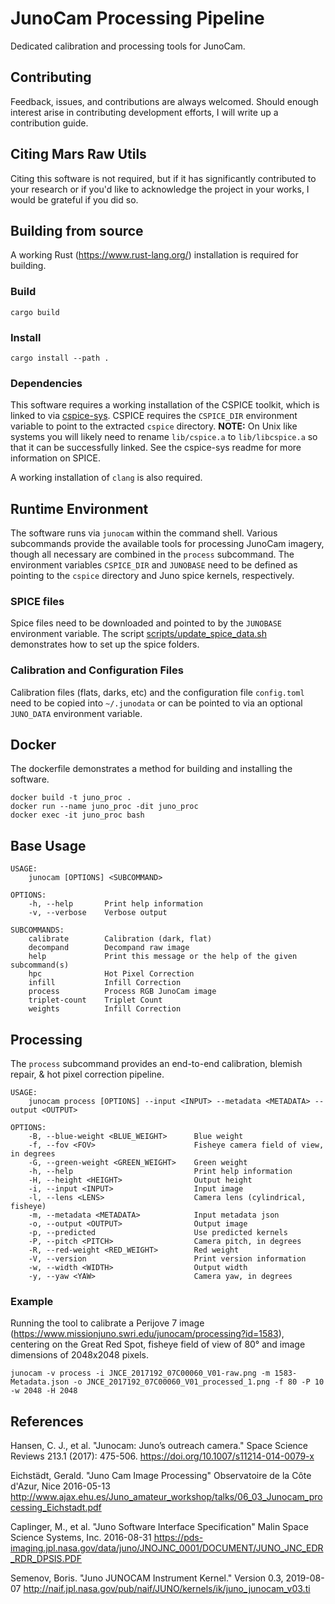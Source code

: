 
# JunoCam Processing Pipeline
Dedicated calibration and processing tools for JunoCam.

## Contributing
Feedback, issues, and contributions are always welcomed. Should enough interest arise in contributing development efforts, I will write up a contribution guide. 

## Citing Mars Raw Utils
Citing this software is not required, but if it has significantly contributed to your research or if you'd like to acknowledge the project in your works, I would be grateful if you did so.  

## Building from source
A working Rust (https://www.rust-lang.org/) installation is required for building.

### Build
`cargo build`

### Install
`cargo install --path .`

### Dependencies
This software requires a working installation of the CSPICE toolkit, which is linked to via [cspice-sys](https://github.com/jacob-pro/cspice-rs/tree/master/cspice-sys). CSPICE requires the `CSPICE_DIR` environment variable to point to the extracted `cspice` directory. **NOTE:**  On Unix like systems you will likely need to rename `lib/cspice.a` to `lib/libcspice.a` so that it can be successfully linked. See the cspice-sys readme for more information on SPICE. 

A working installation of `clang` is also required.

## Runtime Environment
The software runs via `junocam` within the command shell. Various subcommands provide the available tools for processing JunoCam imagery, though all necessary are combined in the `process` subcommand. The environment variables `CSPICE_DIR` and `JUNOBASE` need to be defined as pointing to the `cspice` directory and Juno spice kernels, respectively. 

### SPICE files
Spice files need to be downloaded and pointed to by the `JUNOBASE` environment variable. The script [scripts/update_spice_data.sh](https://github.com/kmgill/junocam_processing/blob/master/scripts/update_spice_data.sh) demonstrates how to set up the spice folders.  

### Calibration and Configuration Files
Calibration files (flats, darks, etc) and the configuration file `config.toml` need to be copied into `~/.junodata` or can be pointed to via an optional `JUNO_DATA` environment variable.

## Docker
The dockerfile demonstrates a method for building and installing the software.

```
docker build -t juno_proc .
docker run --name juno_proc -dit juno_proc
docker exec -it juno_proc bash
```

## Base Usage
```
USAGE:
    junocam [OPTIONS] <SUBCOMMAND>

OPTIONS:
    -h, --help       Print help information
    -v, --verbose    Verbose output

SUBCOMMANDS:
    calibrate        Calibration (dark, flat)
    decompand        Decompand raw image
    help             Print this message or the help of the given subcommand(s)
    hpc              Hot Pixel Correction
    infill           Infill Correction
    process          Process RGB JunoCam image
    triplet-count    Triplet Count
    weights          Infill Correction
```

## Processing
The `process` subcommand provides an end-to-end calibration, blemish repair, & hot pixel correction pipeline.

```
USAGE:
    junocam process [OPTIONS] --input <INPUT> --metadata <METADATA> --output <OUTPUT>

OPTIONS:
    -B, --blue-weight <BLUE_WEIGHT>      Blue weight
    -f, --fov <FOV>                      Fisheye camera field of view, in degrees
    -G, --green-weight <GREEN_WEIGHT>    Green weight
    -h, --help                           Print help information
    -H, --height <HEIGHT>                Output height
    -i, --input <INPUT>                  Input image
    -l, --lens <LENS>                    Camera lens (cylindrical, fisheye)
    -m, --metadata <METADATA>            Input metadata json
    -o, --output <OUTPUT>                Output image
    -p, --predicted                      Use predicted kernels
    -P, --pitch <PITCH>                  Camera pitch, in degrees
    -R, --red-weight <RED_WEIGHT>        Red weight
    -V, --version                        Print version information
    -w, --width <WIDTH>                  Output width
    -y, --yaw <YAW>                      Camera yaw, in degrees
```

### Example
Running the tool to calibrate a Perijove 7 image (https://www.missionjuno.swri.edu/junocam/processing?id=1583), centering on the Great Red Spot, fisheye field of view of 80° and image dimensions of 2048x2048 pixels.

```
junocam -v process -i JNCE_2017192_07C00060_V01-raw.png -m 1583-Metadata.json -o JNCE_2017192_07C00060_V01_processed_1.png -f 80 -P 10 -w 2048 -H 2048
```

## References

Hansen, C. J., et al. "Junocam: Juno’s outreach camera." Space Science Reviews 213.1 (2017): 475-506.
https://doi.org/10.1007/s11214-014-0079-x

Eichstädt, Gerald. "Juno Cam Image Processing" Observatoire de la Côte d'Azur, Nice 2016-05-13 http://www.ajax.ehu.es/Juno_amateur_workshop/talks/06_03_Junocam_processing_Eichstadt.pdf

Caplinger, M., et al. "Juno Software Interface Specification" Malin Space Science Systems, Inc. 2016-08-31 https://pds-imaging.jpl.nasa.gov/data/juno/JNOJNC_0001/DOCUMENT/JUNO_JNC_EDR_RDR_DPSIS.PDF

Semenov, Boris. "Juno JUNOCAM Instrument Kernel." Version 0.3, 2019-08-07 http://naif.jpl.nasa.gov/pub/naif/JUNO/kernels/ik/juno_junocam_v03.ti
